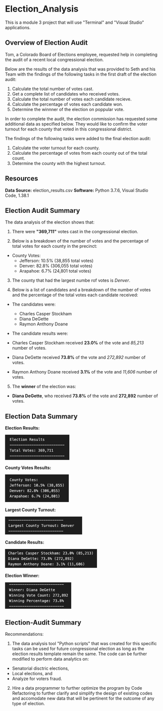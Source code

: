 # Election_Analysis
This is a module 3 project that will use "Terminal" and "Visual Studio" applications.

## Overview of Election Audit

Tom, a Colorado Board of Elections employee, requested help in completing the audit of a recent local congressional election.
  
Below are the results of the data analysis that was provided to Seth and his Team with the findings of the following tasks in the first draft of the election audit:
  
1. Calculate the total number of votes cast.
2. Get a complete list of candidates who received votes.
3. Calculate the total number of votes each candidate recieve.
4. Calculate the percentage of votes each candidate won.
5. Determine the winnner of the election on poppular vote.
  
In order to complete the audit, the election commission has requested some additional data as specified below. They would like to confirm the voter turnout for each county that voted in this congressional district.
  
The findings of the following tasks were added to the final election audit:

1. Calculate the voter turnout for each county.
2. Calculate the percentage of votes from each county out of the total count.
3. Determine the county with the highest turnout.

## Resources

**Data Source:** election_results.csv
**Software:** Python 3.7.6, Visual Studio Code, 1.38.1

## Election Audit Summary

The data analysis of the election shows that:

1. There were **"369,711"** votes cast in the congressional election.

2. Below is a breakdown of the number of votes and the percentage of total votes for each county in the precinct:

- County Votes:
  - Jefferson: 10.5% (38,855 total votes)
  - Denver: 82.8% (306,055 total votes)
  - Arapahoe: 6.7% (24,801 total votes)

3. The county that had the largest numbe rof votes is *Denver*.

4. Below is a list of candidates and a breakdown of the number of votes and the percentage of the total votes each candidate received:

- The candidates were:
  - Charles Casper Stockham
  - Diana DeGette
  - Raymon Anthony Doane
  
 - The candidate results were:
  - Charles Casper Stockham received **23.0%** of the vote and *85,213* number of votes.
  - Diana  DeGette received **73.8%** of the vote and *272,892* number of votes.
  - Raymon Anthony Doane received **3.1%** of the vote and *11,606* number of votes.
  
 5. The **winner** of the election was:
 
  - **Diana DeGette**, who received **73.8%** of the vote and **272,892** number of votes.
  
 ## Election Data Summary
   
  **Election Results:**
  
  ![](./Resources/Election_Results.png)
  
  **County Votes Results:**
  
  ![](./Resources/County_Votes_Results.png)
  
  **Largest County Turnout:** 
  
  ![](./Resources/Largest_County_Turnout.png)
  
  **Candidate Results:**
  
  ![](./Resources/Candidate_Results.png)
  
  **Election Winner:**
  
  ![](./Resources/Election_Winner.png)
 
## Election-Audit Summary

Recommendations:

1. The data analysis tool "Python scripts" that was created for this specific tasks can be used for future congressional election as long as the election results template remain the same. The code can be further modified to perform data analytics on:
- Senatorial disctric elections,
- Local elections, and
- Analyze for voters fraud.

2. Hire a data programmer to further optimize the program by Code Refactoring to further clarify and simplify the design of existing codes and accomodate new data that will be pertinent for the outcome of any type of election. 
